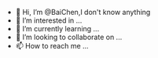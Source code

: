 - 👋 Hi, I’m @BaiChen,I don't know anything
- 👀 I’m interested in ...
- 🌱 I’m currently learning ...
- 💞️ I’m looking to collaborate on ...
- 📫 How to reach me ...

<!---
baierduo/baierduo is a ✨ special ✨ repository because its `README.md` (this file) appears on your GitHub profile.
You can click the Preview link to take a look at your changes.
--->
